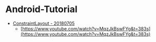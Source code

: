 Android-Tutorial
================

*   [ConstraintLayout - 20180705](https://github.com/chyiiiiiiiiiiii/Android-Tutorial/tree/master/ConstraintLayout)
    *   [https://www.youtube.com/watch?v=MqzJkBswFYg&t=383s](https://www.youtube.com/watch?v=MqzJkBswFYg&t=383s)

